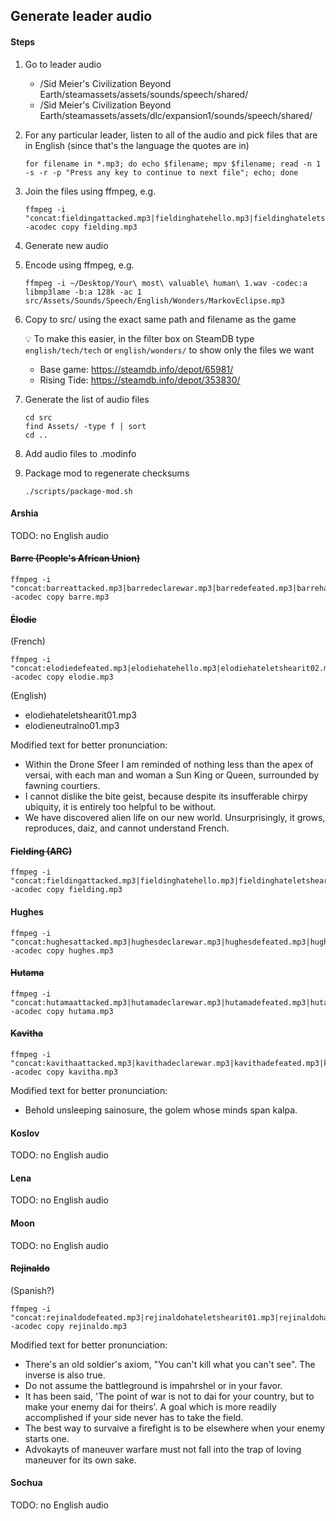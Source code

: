 ## Generate leader audio

#### Steps

1. Go to leader audio

   - /Sid Meier's Civilization Beyond Earth/steamassets/assets/sounds/speech/shared/
   - /Sid Meier's Civilization Beyond Earth/steamassets/assets/dlc/expansion1/sounds/speech/shared/

1. For any particular leader, listen to all of the audio and pick files that are in English (since that's the language the quotes are in)

   ```
   for filename in *.mp3; do echo $filename; mpv $filename; read -n 1 -s -r -p "Press any key to continue to next file"; echo; done
   ```

1. Join the files using ffmpeg, e.g.

   ```
   ffmpeg -i "concat:fieldingattacked.mp3|fieldinghatehello.mp3|fieldinghateletshearit01.mp3|fieldinghateletshearit02.mp3|fieldinghateletshearit03.mp3|fieldinghateno01.mp3|fieldinghateno02.mp3|fieldinghateno03.mp3|fieldinghateyes01.mp3|fieldingintro.mp3|fieldinglosewar.mp3|fieldingneutralhellob.mp3|fieldingneutralletshearit01.mp3|fieldingneutralletshearit02.mp3|fieldingneutralletshearit03.mp3|fieldingneutralno01.mp3|fieldingneutralno02.mp3|fieldingneutralyes01.mp3|fieldingneutralyes02.mp3|fieldingneutralyes03.mp3|fieldingrequest.mp3" -acodec copy fielding.mp3
   ```

1. Generate new audio

1. Encode using ffmpeg, e.g.

   ```
   ffmpeg -i ~/Desktop/Your\ most\ valuable\ human\ 1.wav -codec:a libmp3lame -b:a 128k -ac 1 src/Assets/Sounds/Speech/English/Wonders/MarkovEclipse.mp3
   ```

1. Copy to src/ using the exact same path and filename as the game

   💡 To make this easier, in the filter box on SteamDB type `english/tech/tech` or `english/wonders/` to show only the files we want

   - Base game: https://steamdb.info/depot/65981/
   - Rising Tide: https://steamdb.info/depot/353830/

1. Generate the list of audio files

   ```
   cd src
   find Assets/ -type f | sort
   cd ..
   ```

1. Add audio files to .modinfo

1. Package mod to regenerate checksums

   ```
   ./scripts/package-mod.sh
   ```

#### Arshia

TODO: no English audio

#### ~~Barre (People's African Union)~~

```
ffmpeg -i "concat:barreattacked.mp3|barredeclarewar.mp3|barredefeated.mp3|barrehatehello.mp3|barrehateletshearit01.mp3|barrehateletshearit02.mp3|barrehateletshearit03.mp3|barrehateno02.mp3|barrehateno03.mp3|barrehateyes01.mp3|barrehateyes02.mp3|barrehateyes03.mp3|barreneutralletshearit03.mp3|barreneutralno02.mp3|barreneutralno03.mp3|barreneutralyes03.mp3|barrepeaceful.mp3|barrerequest.mp3" -acodec copy barre.mp3
```

#### ~~Élodie~~

(French)

```
ffmpeg -i "concat:elodiedefeated.mp3|elodiehatehello.mp3|elodiehateletshearit02.mp3|elodiehateletshearit03.mp3|elodiehateno01.mp3|elodiehateno02.mp3|elodiehateno03.mp3|elodiehateyes02.mp3|elodiehateyes02.mp3|elodieintro.mp3|elodieneutralhello.mp3|elodieneutralletshearit01.mp3|elodieneutralletshearit03.mp3|elodieneutralno02.mp3|elodieneutralno03.mp3|elodieneutralyes01.mp3|elodiepeaceful.mp3|elodierequest.mp3" -acodec copy elodie.mp3
```

(English)

- elodiehateletshearit01.mp3
- elodieneutralno01.mp3

Modified text for better pronunciation:

- Within the Drone Sfeer I am reminded of nothing less than the apex of versai, with each man and woman a Sun King or Queen, surrounded by fawning courtiers.
- I cannot dislike the bite geist, because despite its insufferable chirpy ubiquity, it is entirely too helpful to be without.
- We have discovered alien life on our new world. Unsurprisingly, it grows, reproduces, daiz, and cannot understand French.

#### ~~Fielding (ARC)~~

```
ffmpeg -i "concat:fieldingattacked.mp3|fieldinghatehello.mp3|fieldinghateletshearit01.mp3|fieldinghateletshearit02.mp3|fieldinghateletshearit03.mp3|fieldinghateno01.mp3|fieldinghateno02.mp3|fieldinghateno03.mp3|fieldinghateyes01.mp3|fieldingintro.mp3|fieldinglosewar.mp3|fieldingneutralhellob.mp3|fieldingneutralletshearit01.mp3|fieldingneutralletshearit02.mp3|fieldingneutralletshearit03.mp3|fieldingneutralno01.mp3|fieldingneutralno02.mp3|fieldingneutralyes01.mp3|fieldingneutralyes02.mp3|fieldingneutralyes03.mp3|fieldingrequest.mp3" -acodec copy fielding.mp3
```

#### Hughes

```
ffmpeg -i "concat:hughesattacked.mp3|hughesdeclarewar.mp3|hughesdefeated.mp3|hugheshatehello.mp3|hugheshateletshearit01.mp3|hugheshateletshearit02.mp3|hugheshateletshearit03.mp3|hugheshateno01.mp3|hugheshateno02.mp3|hugheshateno03.mp3|hugheshateyes01.mp3|hugheshateyes02.mp3|hugheshateyes03.mp3|hughesintro.mp3|hughesneutralhello.mp3|hughesneutralletshearit01.mp3|hughesneutralletshearit02.mp3|hughesneutralletshearit03.mp3|hughesneutralno01.mp3|hughesneutralno02.mp3|hughesneutralno03.mp3|hughesneutralyes01.mp3|hughesneutralyes02.mp3|hughesneutralyes03.mp3|hughespeaceful.mp3|hughesrequest.mp3" -acodec copy hughes.mp3
```

#### ~~Hutama~~

```
ffmpeg -i "concat:hutamaattacked.mp3|hutamadeclarewar.mp3|hutamadefeated.mp3|hutamahateletshearit01.mp3|hutamahateletshearit02.mp3|hutamahateletshearit03.mp3|hutamahateno01.mp3|hutamahateno02.mp3|hutamahateno03.mp3|hutamahateyes01.mp3|hutamahateyes02.mp3|hutamahateyes03.mp3|hutamaneutralhello.mp3|hutamaneutralletshearit01.mp3|hutamaneutralletshearit02.mp3|hutamaneutralletshearit03.mp3|hutamaneutralno01.mp3|hutamaneutralno02.mp3|hutamaneutralno03.mp3|hutamaneutralyes01.mp3|hutamaneutralyes03.mp3|hutamapeaceful.mp3|hutamarequest.mp3" -acodec copy hutama.mp3
```

#### ~~Kavitha~~

```
ffmpeg -i "concat:kavithaattacked.mp3|kavithadeclarewar.mp3|kavithadefeated.mp3|kavithahatehello.mp3|kavithahateletshearit01.mp3|kavithahateno02.mp3|kavithahateno03.mp3|kavithahateyes01.mp3|kavithahateyes02.mp3|kavithahateyes03.mp3|kavithaintro.mp3|kavithaneutralletshearit01.mp3|kavithaneutralletshearit02.mp3|kavithaneutralno02.mp3|kavithaneutralno03.mp3|kavithaneutralyes01.mp3|kavithaneutralyes02.mp3|kavithapeaceful.mp3" -acodec copy kavitha.mp3
```

Modified text for better pronunciation:

- Behold unsleeping sainosure, the golem whose minds span kalpa.

#### Koslov

TODO: no English audio

#### Lena

TODO: no English audio

#### Moon

TODO: no English audio

#### ~~Rejinaldo~~

(Spanish?)

```
ffmpeg -i "concat:rejinaldodefeated.mp3|rejinaldohateletshearit01.mp3|rejinaldohateletshearit03.mp3|rejinaldohateno01.mp3|rejinaldohateno02.mp3|rejinaldohateno03.mp3|rejinaldohateyes01.mp3|rejinaldohateyes02.mp3|rejinaldointro.mp3|rejinaldoneutralhello.mp3|rejinaldoneutralletshearit03.mp3|rejinaldoneutralno02.mp3|rejinaldoneutralno03.mp3|rejinaldoneutralyes01.mp3|rejinaldoneutralyes02.mp3|rejinaldoneutralyes03.mp3|rejinaldorequest.mp3" -acodec copy rejinaldo.mp3
```

Modified text for better pronunciation:

- There's an old soldier's axiom, "You can't kill what you can't see". The inverse is also true.
- Do not assume the battleground is impahrshel or in your favor.
- It has been said, 'The point of war is not to dai for your country, but to make your enemy dai for theirs'. A goal which is more readily accomplished if your side never has to take the field.
- The best way to survaive a firefight is to be elsewhere when your enemy starts one.
- Advokayts of maneuver warfare must not fall into the trap of loving maneuver for its own sake.

#### Sochua

TODO: no English audio
